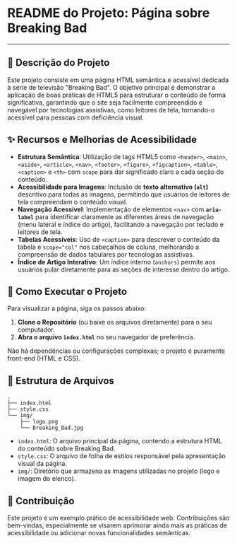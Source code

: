 # README do Projeto: Página sobre Breaking Bad

-----

## 📄 Descrição do Projeto

Este projeto consiste em uma página HTML semântica e acessível dedicada à série de televisão "Breaking Bad". O objetivo principal é demonstrar a aplicação de boas práticas de HTML5 para estruturar o conteúdo de forma significativa, garantindo que o site seja facilmente compreendido e navegável por tecnologias assistivas, como leitores de tela, tornando-o acessível para pessoas com deficiência visual.

## ✨ Recursos e Melhorias de Acessibilidade

  * **Estrutura Semântica**: Utilização de tags HTML5 como `<header>`, `<main>`, `<aside>`, `<article>`, `<nav>`, `<footer>`, `<figure>`, `<figcaption>`, `<table>`, `<caption>` e `<th>` com `scope` para dar significado claro a cada seção do conteúdo.
  * **Acessibilidade para Imagens**: Inclusão de **texto alternativo (`alt`)** descritivo para todas as imagens, permitindo que usuários de leitores de tela compreendam o conteúdo visual.
  * **Navegação Acessível**: Implementação de elementos `<nav>` com **`aria-label`** para identificar claramente as diferentes áreas de navegação (menu lateral e índice do artigo), facilitando a navegação por teclado e leitores de tela.
  * **Tabelas Acessíveis**: Uso de `<caption>` para descrever o conteúdo da tabela e `scope="col"` nos cabeçalhos de coluna, melhorando a compreensão de dados tabulares por tecnologias assistivas.
  * **Índice de Artigo Interativo**: Um índice interno (`anchors`) permite aos usuários pular diretamente para as seções de interesse dentro do artigo.

## 🚀 Como Executar o Projeto

Para visualizar a página, siga os passos abaixo:

1.  **Clone o Repositório** (ou baixe os arquivos diretamente) para o seu computador.
2.  **Abra o arquivo `index.html`** no seu navegador de preferência.

Não há dependências ou configurações complexas; o projeto é puramente front-end (HTML e CSS).

## 📁 Estrutura de Arquivos

```
.
├── index.html
├── style.css
└── img/
    ├── logo.png
    └── Breaking_Bad.jpg
```

  * `index.html`: O arquivo principal da página, contendo a estrutura HTML do conteúdo sobre Breaking Bad.
  * `style.css`: O arquivo de folha de estilos responsável pela apresentação visual da página.
  * `img/`: Diretório que armazena as imagens utilizadas no projeto (logo e imagem do elenco).

## 🤝 Contribuição

Este projeto é um exemplo prático de acessibilidade web. Contribuições são bem-vindas, especialmente se visarem aprimorar ainda mais as práticas de acessibilidade ou adicionar novas funcionalidades semânticas.
